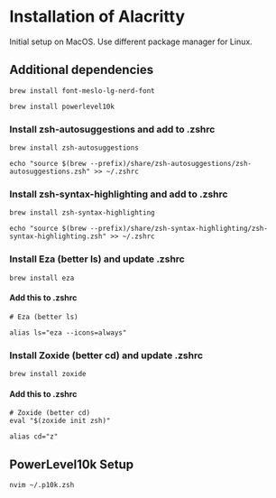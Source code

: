 # Installation of Alacritty
Initial setup on MacOS. Use different package manager for Linux.

## Additional dependencies

```
brew install font-meslo-lg-nerd-font
```

```
brew install powerlevel10k
```

### Install zsh-autosuggestions and add to .zshrc
```
brew install zsh-autosuggestions
```
```
echo "source $(brew --prefix)/share/zsh-autosuggestions/zsh-autosuggestions.zsh" >> ~/.zshrc
```

### Install zsh-syntax-highlighting and add to .zshrc
```
brew install zsh-syntax-highlighting
```
```
echo "source $(brew --prefix)/share/zsh-syntax-highlighting/zsh-syntax-highlighting.zsh" >> ~/.zshrc
```

### Install Eza (better ls) and update .zshrc
```
brew install eza
```
#### Add this to .zshrc
```
# Eza (better ls)

alias ls="eza --icons=always"
```

### Install Zoxide (better cd) and update .zshrc
```
brew install zoxide
```
#### Add this to .zshrc
```
# Zoxide (better cd)
eval "$(zoxide init zsh)"

alias cd="z"
```


## PowerLevel10k Setup
```
nvim ~/.p10k.zsh
```

